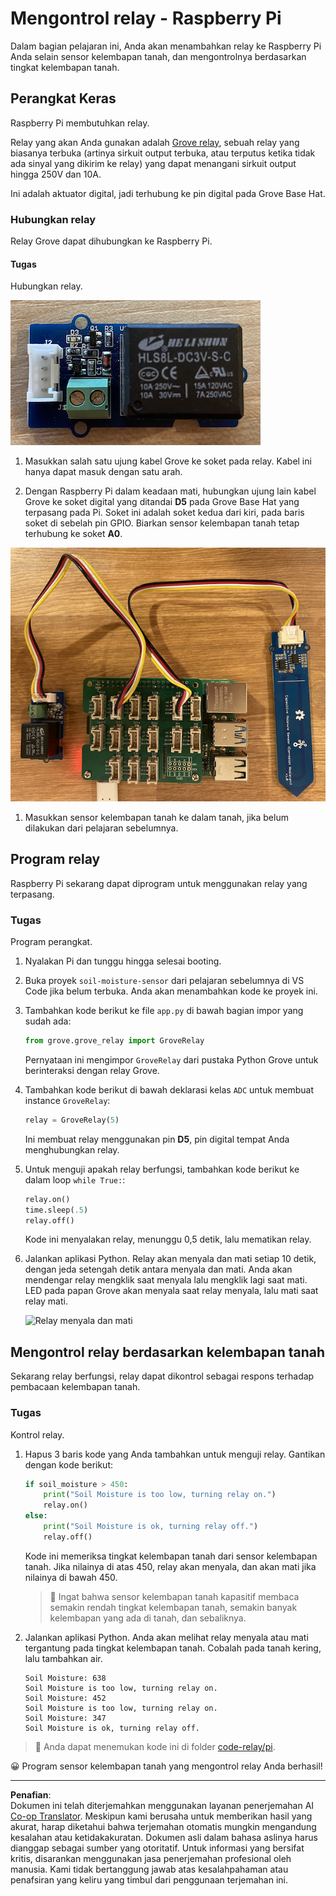 <!--
CO_OP_TRANSLATOR_METADATA:
{
  "original_hash": "66b81165e60f8f169bd52a401b6a0f8b",
  "translation_date": "2025-08-27T21:38:04+00:00",
  "source_file": "2-farm/lessons/3-automated-plant-watering/pi-relay.md",
  "language_code": "id"
}
-->
# Mengontrol relay - Raspberry Pi

Dalam bagian pelajaran ini, Anda akan menambahkan relay ke Raspberry Pi Anda selain sensor kelembapan tanah, dan mengontrolnya berdasarkan tingkat kelembapan tanah.

## Perangkat Keras

Raspberry Pi membutuhkan relay.

Relay yang akan Anda gunakan adalah [Grove relay](https://www.seeedstudio.com/Grove-Relay.html), sebuah relay yang biasanya terbuka (artinya sirkuit output terbuka, atau terputus ketika tidak ada sinyal yang dikirim ke relay) yang dapat menangani sirkuit output hingga 250V dan 10A.

Ini adalah aktuator digital, jadi terhubung ke pin digital pada Grove Base Hat.

### Hubungkan relay

Relay Grove dapat dihubungkan ke Raspberry Pi.

#### Tugas

Hubungkan relay.

![Sebuah Grove relay](../../../../../translated_images/grove-relay.d426958ca210fbd0fb7983d7edc069d46c73a8b0a099d94797bd756f7b6bb6be.id.png)

1. Masukkan salah satu ujung kabel Grove ke soket pada relay. Kabel ini hanya dapat masuk dengan satu arah.

1. Dengan Raspberry Pi dalam keadaan mati, hubungkan ujung lain kabel Grove ke soket digital yang ditandai **D5** pada Grove Base Hat yang terpasang pada Pi. Soket ini adalah soket kedua dari kiri, pada baris soket di sebelah pin GPIO. Biarkan sensor kelembapan tanah tetap terhubung ke soket **A0**.

![Relay Grove terhubung ke soket D5, dan sensor kelembapan tanah terhubung ke soket A0](../../../../../translated_images/pi-relay-and-soil-moisture-sensor.02f3198975b8c53e69ec716cd2719ce117700bd1fc933eaf93476c103c57939b.id.png)

1. Masukkan sensor kelembapan tanah ke dalam tanah, jika belum dilakukan dari pelajaran sebelumnya.

## Program relay

Raspberry Pi sekarang dapat diprogram untuk menggunakan relay yang terpasang.

### Tugas

Program perangkat.

1. Nyalakan Pi dan tunggu hingga selesai booting.

1. Buka proyek `soil-moisture-sensor` dari pelajaran sebelumnya di VS Code jika belum terbuka. Anda akan menambahkan kode ke proyek ini.

1. Tambahkan kode berikut ke file `app.py` di bawah bagian impor yang sudah ada:

    ```python
    from grove.grove_relay import GroveRelay
    ```

    Pernyataan ini mengimpor `GroveRelay` dari pustaka Python Grove untuk berinteraksi dengan relay Grove.

1. Tambahkan kode berikut di bawah deklarasi kelas `ADC` untuk membuat instance `GroveRelay`:

    ```python
    relay = GroveRelay(5)
    ```

    Ini membuat relay menggunakan pin **D5**, pin digital tempat Anda menghubungkan relay.

1. Untuk menguji apakah relay berfungsi, tambahkan kode berikut ke dalam loop `while True:`:

    ```python
    relay.on()
    time.sleep(.5)
    relay.off()
    ```

    Kode ini menyalakan relay, menunggu 0,5 detik, lalu mematikan relay.

1. Jalankan aplikasi Python. Relay akan menyala dan mati setiap 10 detik, dengan jeda setengah detik antara menyala dan mati. Anda akan mendengar relay mengklik saat menyala lalu mengklik lagi saat mati. LED pada papan Grove akan menyala saat relay menyala, lalu mati saat relay mati.

    ![Relay menyala dan mati](../../../../../images/relay-turn-on-off.gif)

## Mengontrol relay berdasarkan kelembapan tanah

Sekarang relay berfungsi, relay dapat dikontrol sebagai respons terhadap pembacaan kelembapan tanah.

### Tugas

Kontrol relay.

1. Hapus 3 baris kode yang Anda tambahkan untuk menguji relay. Gantikan dengan kode berikut:

    ```python
    if soil_moisture > 450:
        print("Soil Moisture is too low, turning relay on.")
        relay.on()
    else:
        print("Soil Moisture is ok, turning relay off.")
        relay.off()
    ```

    Kode ini memeriksa tingkat kelembapan tanah dari sensor kelembapan tanah. Jika nilainya di atas 450, relay akan menyala, dan akan mati jika nilainya di bawah 450.

    > 💁 Ingat bahwa sensor kelembapan tanah kapasitif membaca semakin rendah tingkat kelembapan tanah, semakin banyak kelembapan yang ada di tanah, dan sebaliknya.

1. Jalankan aplikasi Python. Anda akan melihat relay menyala atau mati tergantung pada tingkat kelembapan tanah. Cobalah pada tanah kering, lalu tambahkan air.

    ```output
    Soil Moisture: 638
    Soil Moisture is too low, turning relay on.
    Soil Moisture: 452
    Soil Moisture is too low, turning relay on.
    Soil Moisture: 347
    Soil Moisture is ok, turning relay off.
    ```

> 💁 Anda dapat menemukan kode ini di folder [code-relay/pi](../../../../../2-farm/lessons/3-automated-plant-watering/code-relay/pi).

😀 Program sensor kelembapan tanah yang mengontrol relay Anda berhasil!

---

**Penafian**:  
Dokumen ini telah diterjemahkan menggunakan layanan penerjemahan AI [Co-op Translator](https://github.com/Azure/co-op-translator). Meskipun kami berusaha untuk memberikan hasil yang akurat, harap diketahui bahwa terjemahan otomatis mungkin mengandung kesalahan atau ketidakakuratan. Dokumen asli dalam bahasa aslinya harus dianggap sebagai sumber yang otoritatif. Untuk informasi yang bersifat kritis, disarankan menggunakan jasa penerjemahan profesional oleh manusia. Kami tidak bertanggung jawab atas kesalahpahaman atau penafsiran yang keliru yang timbul dari penggunaan terjemahan ini.